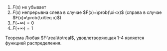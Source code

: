 1. $F(x)$ не убывает
2. $F(x)$ непрерывна слева в случае $F(x)=\prob(\xi<x)$ (справа в случае $F(x)=\prob(\xi\leq x)$)
3. $F(-\infty)=0$
4. $F(+\infty)=1$

Теорема
Любая $F:\real\to\real$, удовлетворяющая 1-4 является функцией распределения.
